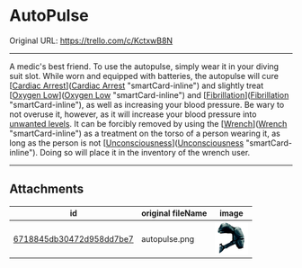 # AutoPulse

Original URL: https://trello.com/c/KctxwB8N

---

A medic's best friend. To use the autopulse, simply wear it in your diving suit slot. While worn and equipped with batteries, the autopulse will cure [[Cardiac Arrest](../Heart/Cardiac%20Arrest.md)]([Cardiac Arrest](../Heart/Cardiac%20Arrest.md) "smartCard-inline") and slightly treat [[Oxygen Low](../Lungs/Oxygen%20Low.md)]([Oxygen Low](../Lungs/Oxygen%20Low.md) "smartCard-inline") and [[Fibrillation](../Heart/Fibrillation.md)]([Fibrillation](../Heart/Fibrillation.md) "smartCard-inline"), as well as increasing your blood pressure. Be wary to not overuse it, however, as it will increase your blood pressure into [unwanted levels]([Hypertension](../Blood/Hypertension.md) "‌"). It can be forcibly removed by using the [[Wrench](Wrench.md)]([Wrench](Wrench.md) "smartCard-inline") as a treatment on the torso of a person wearing it, as long as the person is not [[Unconsciousness](../Head_Brain/Unconsciousness.md)]([Unconsciousness](../Head_Brain/Unconsciousness.md) "smartCard-inline"). Doing so will place it in the inventory of the wrench user.

---

## Attachments

id | original fileName | image
---|---|---
[6718845db30472d958dd7be7](./AutoPulse%20-%20Attachments/6718845db30472d958dd7be7.png) | autopulse.png | ![autopulse.png\|200](./AutoPulse%20-%20Attachments/6718845db30472d958dd7be7.png)